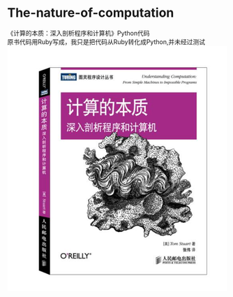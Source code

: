 # The-nature-of-computation
《计算的本质：深入剖析程序和计算机》Python代码<br>
原书代码用Ruby写成，我只是把代码从Ruby转化成Python,并未经过测试<br>
![image](img/书封面.jpg)


